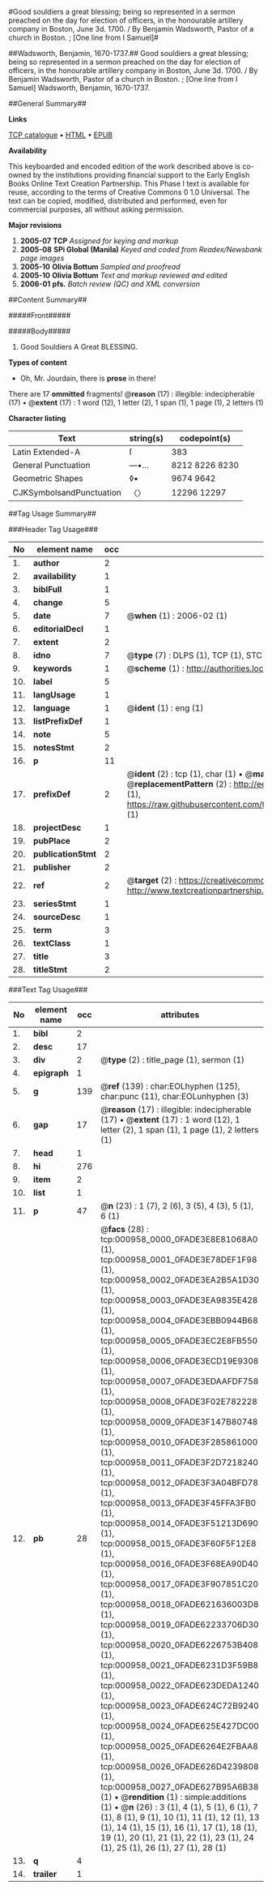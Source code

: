 #Good souldiers a great blessing; being so represented in a sermon preached on the day for election of officers, in the honourable artillery company in Boston, June 3d. 1700. / By Benjamin Wadsworth, Pastor of a church in Boston. ; [One line from I Samuel]#

##Wadsworth, Benjamin, 1670-1737.##
Good souldiers a great blessing; being so represented in a sermon preached on the day for election of officers, in the honourable artillery company in Boston, June 3d. 1700. / By Benjamin Wadsworth, Pastor of a church in Boston. ; [One line from I Samuel]
Wadsworth, Benjamin, 1670-1737.

##General Summary##

**Links**

[TCP catalogue](http://www.ota.ox.ac.uk/tcp/)  • 
[HTML](http://tei.it.ox.ac.uk/tcp/Texts-HTML/free/N00/N00796.html)  • 
[EPUB](http://tei.it.ox.ac.uk/tcp/Texts-EPUB/free/N00/N00796.epub)

**Availability**

This keyboarded and encoded edition of the
	       work described above is co-owned by the institutions
	       providing financial support to the Early English Books
	       Online Text Creation Partnership. This Phase I text is
	       available for reuse, according to the terms of Creative
	       Commons 0 1.0 Universal. The text can be copied,
	       modified, distributed and performed, even for
	       commercial purposes, all without asking permission.

**Major revisions**

1. __2005-07__ __TCP__ *Assigned for keying and markup*
1. __2005-08__ __SPi Global (Manila)__ *Keyed and coded from Readex/Newsbank page images*
1. __2005-10__ __Olivia Bottum__ *Sampled and proofread*
1. __2005-10__ __Olivia Bottum__ *Text and markup reviewed and edited*
1. __2006-01__ __pfs.__ *Batch review (QC) and XML conversion*

##Content Summary##

#####Front#####

#####Body#####

1. Good Souldiers A Great BLESSING.

**Types of content**

  * Oh, Mr. Jourdain, there is **prose** in there!

There are 17 **ommitted** fragments! 
 @__reason__ (17) : illegible: indecipherable (17)  •  @__extent__ (17) : 1 word (12), 1 letter (2), 1 span (1), 1 page (1), 2 letters (1)

**Character listing**


|Text|string(s)|codepoint(s)|
|---|---|---|
|Latin Extended-A|ſ|383|
|General Punctuation|—•…|8212 8226 8230|
|Geometric Shapes|◊▪|9674 9642|
|CJKSymbolsandPunctuation|〈〉|12296 12297|

##Tag Usage Summary##

###Header Tag Usage###

|No|element name|occ|attributes|
|---|---|---|---|
|1.|__author__|2||
|2.|__availability__|1||
|3.|__biblFull__|1||
|4.|__change__|5||
|5.|__date__|7| @__when__ (1) : 2006-02 (1)|
|6.|__editorialDecl__|1||
|7.|__extent__|2||
|8.|__idno__|7| @__type__ (7) : DLPS (1), TCP (1), STC (2), NOTIS (1), IMAGE-SET (1), EVANS-CITATION (1)|
|9.|__keywords__|1| @__scheme__ (1) : http://authorities.loc.gov/ (1)|
|10.|__label__|5||
|11.|__langUsage__|1||
|12.|__language__|1| @__ident__ (1) : eng (1)|
|13.|__listPrefixDef__|1||
|14.|__note__|5||
|15.|__notesStmt__|2||
|16.|__p__|11||
|17.|__prefixDef__|2| @__ident__ (2) : tcp (1), char (1)  •  @__matchPattern__ (2) : ([0-9\-]+):([0-9IVX]+) (1), (.+) (1)  •  @__replacementPattern__ (2) : http://eebo.chadwyck.com/downloadtiff?vid=$1&page=$2 (1), https://raw.githubusercontent.com/textcreationpartnership/Texts/master/tcpchars.xml#$1 (1)|
|18.|__projectDesc__|1||
|19.|__pubPlace__|2||
|20.|__publicationStmt__|2||
|21.|__publisher__|2||
|22.|__ref__|2| @__target__ (2) : https://creativecommons.org/publicdomain/zero/1.0/ (1), http://www.textcreationpartnership.org/docs/. (1)|
|23.|__seriesStmt__|1||
|24.|__sourceDesc__|1||
|25.|__term__|3||
|26.|__textClass__|1||
|27.|__title__|3||
|28.|__titleStmt__|2||


###Text Tag Usage###

|No|element name|occ|attributes|
|---|---|---|---|
|1.|__bibl__|2||
|2.|__desc__|17||
|3.|__div__|2| @__type__ (2) : title_page (1), sermon (1)|
|4.|__epigraph__|1||
|5.|__g__|139| @__ref__ (139) : char:EOLhyphen (125), char:punc (11), char:EOLunhyphen (3)|
|6.|__gap__|17| @__reason__ (17) : illegible: indecipherable (17)  •  @__extent__ (17) : 1 word (12), 1 letter (2), 1 span (1), 1 page (1), 2 letters (1)|
|7.|__head__|1||
|8.|__hi__|276||
|9.|__item__|2||
|10.|__list__|1||
|11.|__p__|47| @__n__ (23) : 1 (7), 2 (6), 3 (5), 4 (3), 5 (1), 6 (1)|
|12.|__pb__|28| @__facs__ (28) : tcp:000958_0000_0FADE3E8E81068A0 (1), tcp:000958_0001_0FADE3E78DEF1F98 (1), tcp:000958_0002_0FADE3EA2B5A1D30 (1), tcp:000958_0003_0FADE3EA9835E428 (1), tcp:000958_0004_0FADE3EBB0944B68 (1), tcp:000958_0005_0FADE3EC2E8FB550 (1), tcp:000958_0006_0FADE3ECD19E9308 (1), tcp:000958_0007_0FADE3EDAAFDF758 (1), tcp:000958_0008_0FADE3F02E782228 (1), tcp:000958_0009_0FADE3F147B80748 (1), tcp:000958_0010_0FADE3F285861000 (1), tcp:000958_0011_0FADE3F2D7218240 (1), tcp:000958_0012_0FADE3F3A04BFD78 (1), tcp:000958_0013_0FADE3F45FFA3FB0 (1), tcp:000958_0014_0FADE3F51213D690 (1), tcp:000958_0015_0FADE3F60F5F12E8 (1), tcp:000958_0016_0FADE3F68EA90D40 (1), tcp:000958_0017_0FADE3F907851C20 (1), tcp:000958_0018_0FADE621636003D8 (1), tcp:000958_0019_0FADE62233706D30 (1), tcp:000958_0020_0FADE6226753B408 (1), tcp:000958_0021_0FADE6231D3F59B8 (1), tcp:000958_0022_0FADE623DEDA1240 (1), tcp:000958_0023_0FADE624C72B9240 (1), tcp:000958_0024_0FADE625E427DC00 (1), tcp:000958_0025_0FADE6264E2FBAA8 (1), tcp:000958_0026_0FADE626D4239808 (1), tcp:000958_0027_0FADE627B95A6B38 (1)  •  @__rendition__ (1) : simple:additions (1)  •  @__n__ (26) : 3 (1), 4 (1), 5 (1), 6 (1), 7 (1), 8 (1), 9 (1), 10 (1), 11 (1), 12 (1), 13 (1), 14 (1), 15 (1), 16 (1), 17 (1), 18 (1), 19 (1), 20 (1), 21 (1), 22 (1), 23 (1), 24 (1), 25 (1), 26 (1), 27 (1), 28 (1)|
|13.|__q__|4||
|14.|__trailer__|1||
